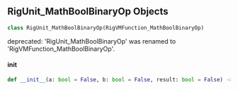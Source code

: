 ## RigUnit_MathBoolBinaryOp Objects

```python
class RigUnit_MathBoolBinaryOp(RigVMFunction_MathBoolBinaryOp)
```

deprecated: 'RigUnit_MathBoolBinaryOp' was renamed to 'RigVMFunction_MathBoolBinaryOp'.

<a id="unreal.RigUnit_MathBoolBinaryOp.__init__"></a>

#### __init__

```python
def __init__(a: bool = False, b: bool = False, result: bool = False) -> None
```

<a id="unreal.RigVMFunction_MathBoolBinaryAggregateOp"></a>